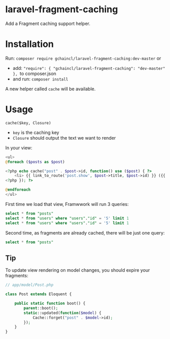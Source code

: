 laravel-fragment-caching
========================

Add a Fragment caching support helper.

Installation
==

Run: `composer require gchaincl/laravel-fragment-caching:dev-master`
or
 * add: 	`"require": { "gchaincl/laravel-fragment-caching": "dev-master" }, `to composer.json
 * and run: `composer install`

A new helper called `cache` will be available.

Usage
==

`cache($key, Closure)`
* `key` is the caching key
* `Closure` should output the text we want to render


In your view:
```php
<ul>
@foreach ($posts as $post)

<?php echo cache("post" . $post->id, function() use ($post) { ?>
    <li> {{ link_to_route('post.show', $post->title, $post->id) }} ({{ $post->user->username }})</li>
<?php }); ?>

@endforeach
</ul>
```

First time we load that view, Framwwork will run 3 queries:
```sql
select * from "posts"
select * from "users" where "users"."id" = '5' limit 1
select * from "users" where "users"."id" = '5' limit 1
```

Second time, as fragments are already cached, there will be just one query:
```sql
select * from "posts"
```

Tip
--

To update view rendering on model changes, you should expire your fragments:

```php
// app/model/Post.php

class Post extends Eloquent {

    public static function boot() {
        parent::boot();
        static::updated(function($model) {
            Cache::forget("post" . $model->id);
        });
    }
}
```
